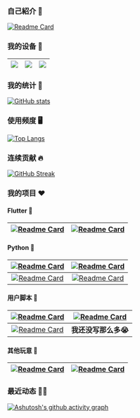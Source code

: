 ### 自己紹介 👋

[![Readme Card](https://github-readme-stats.vercel.app/api/pin/?username=Cierra-Runis&repo=cierra-runis.github.io&show_icons=true&title_color=fff&icon_color=ff8000&text_color=9f9f9f&bg_color=151515)](https://note-of-me.top)

### 我的设备 📱️

| [![](https://img.shields.io/badge/Lenovo%20Legion%205-black?style=flat-square&logo=lenovo&logoColor=white)](https://www.lenovo.com/) | [![](https://img.shields.io/badge/iPad%20Pro%202021-black?style=flat-square&logo=apple)](https://www.apple.com/ipad-pro/) | [![](https://img.shields.io/badge/IQOO%20Neo%205-black?style=flat-square&logoColor=white&logo=pixel)](https://www.iqoo.com/) |
| :----------------------------------------------------------: | :----------------------------------------------------------: | :----------------------------------------------------------: |

### 我的统计 📖️

[![GitHub stats](https://github-readme-stats.vercel.app/api?username=Cierra-Runis&show_icons=true&title_color=fff&icon_color=ff8000&text_color=9f9f9f&bg_color=151515&count_private=true&custom_title=我的统计数据)](https://github.com/anuraghazra/github-readme-stats)

### 使用频度 🖥️

[![Top Langs](https://github-readme-stats.vercel.app/api/top-langs/?username=Cierra-Runis&show_icons=true&title_color=fff&icon_color=ff8000&text_color=9f9f9f&bg_color=151515&layout=compact&langs_count=8&custom_title=语言使用频度统计)](https://github.com/anuraghazra/github-readme-stats)

### 连续贡献 🔥️

[![GitHub Streak](https://streak-stats.demolab.com?user=Cierra-Runis&theme=dark&border_radius=10&locale=zh_Hans)](https://git.io/streak-stats)

### 我的项目 ❤️️

#### Flutter 🐝️

| [![Readme Card](https://github-readme-stats.vercel.app/api/pin/?username=Cierra-Runis&repo=mercurius_warehouse&show_icons=true&title_color=fff&icon_color=ff8000&text_color=9f9f9f&bg_color=151515)](https://github.com/Cierra-Runis/mercurius_warehouse) | [![Readme Card](https://github-readme-stats.vercel.app/api/pin/?username=Cierra-Runis&repo=danmaku&show_icons=true&title_color=fff&icon_color=ff8000&text_color=9f9f9f&bg_color=151515)](https://github.com/Cierra-Runis/danmaku) |
| :----------------------------------------------------------: | :----------------------------------------------------------: |

#### Python 🐍️

| [![Readme Card](https://github-readme-stats.vercel.app/api/pin/?username=Cierra-Runis&repo=word-cloud&show_icons=true&title_color=fff&icon_color=ff8000&text_color=9f9f9f&bg_color=151515)](https://github.com/Cierra-Runis/word-cloud) | [![Readme Card](https://github-readme-stats.vercel.app/api/pin/?username=Cierra-Runis&repo=listener_email&show_icons=true&title_color=fff&icon_color=ff8000&text_color=9f9f9f&bg_color=151515)](https://github.com/Cierra-Runis/listener_email) |
| :----------------------------------------------------------: | :----------------------------------------------------------: |
| [![Readme Card](https://github-readme-stats.vercel.app/api/pin/?username=Cierra-Runis&repo=osu_testflight_listener&show_icons=true&title_color=fff&icon_color=ff8000&text_color=9f9f9f&bg_color=151515)](https://github.com/Cierra-Runis/osu_testflight_listener) | [![Readme Card](https://github-readme-stats.vercel.app/api/pin/?username=Cierra-Runis&repo=nideriji-exporter&show_icons=true&title_color=fff&icon_color=ff8000&text_color=9f9f9f&bg_color=151515)](https://github.com/Cierra-Runis/nideriji-exporter) |

#### 用户脚本 🧩

| [![Readme Card](https://github-readme-stats.vercel.app/api/pin/?username=Cierra-Runis&repo=FuckQQ&show_icons=true&title_color=fff&icon_color=ff8000&text_color=9f9f9f&bg_color=151515)](https://github.com/Cierra-Runis/FuckQQ) | [![Readme Card](https://github-readme-stats.vercel.app/api/pin/?username=Cierra-Runis&repo=getTweets&show_icons=true&title_color=fff&icon_color=ff8000&text_color=9f9f9f&bg_color=151515)](https://github.com/Cierra-Runis/getTweets) |
| :----------------------------------------------------------: | :----------------------------------------------------------: |
| [![Readme Card](https://github-readme-stats.vercel.app/api/pin/?username=Cierra-Runis&repo=nideriji-exporter&show_icons=true&title_color=fff&icon_color=ff8000&text_color=9f9f9f&bg_color=151515)](https://github.com/Cierra-Runis/Nideriji-Beautify) |                     **我还没写那么多😭️**                      |

#### 其他玩意 🎡

| [![Readme Card](https://github-readme-stats.vercel.app/api/pin/?username=Cierra-Runis&repo=readManga&show_icons=true&title_color=fff&icon_color=ff8000&text_color=9f9f9f&bg_color=151515)](https://github.com/Cierra-Runis/readManga) | [![Readme Card](https://github-readme-stats.vercel.app/api/pin/?username=Cierra-Runis&repo=repository_template&show_icons=true&title_color=fff&icon_color=ff8000&text_color=9f9f9f&bg_color=151515)](https://github.com/Cierra-Runis/repository_template) |
| :----------------------------------------------------------: | :----------------------------------------------------------: |

### 最近动态 🏃🏻

[![Ashutosh's github activity graph](https://github-readme-activity-graph.cyclic.app/graph?username=Cierra-Runis&bg_color=151515&color=9f9f9f&title_color=fff&line=ff8000&point=ff8000&custom_title=最近动态&radius=8)](https://github.com/Cierra-Runis)
